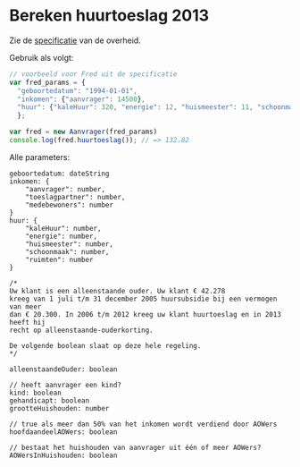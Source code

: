 # Bereken huurtoeslag 2013

Zie de [specificatie](http://download.belastingdienst.nl/toeslagen/docs/berekening_huurtoeslag_tg0831z33fd.pdf) van de overheid.

Gebruik als volgt:

```javascript
// voorbeeld voor Fred uit de specificatie
var fred_params = {
  "geboortedatum": "1994-01-01",
  "inkomen": {"aanvrager": 14500},
  "huur": {"kaleHuur": 320, "energie": 12, "huismeester": 11, "schoonmaak": 15, "ruimten": 0},
  };

var fred = new Aanvrager(fred_params)
console.log(fred.huurtoeslag()); // => 132.82

```

Alle parameters:

```
geboortedatum: dateString
inkomen: {
    "aanvrager": number,
    "toeslagpartner": number,
    "medebewoners": number
}
huur: {
    "kaleHuur": number,
    "energie": number,
    "huismeester": number,
    "schoonmaak": number,
    "ruimten": number
}

/* 
Uw klant is een alleenstaande ouder. Uw klant € 42.278
kreeg van 1 juli t/m 31 december 2005 huursubsidie bij een vermogen van meer
dan € 20.300. In 2006 t/m 2012 kreeg uw klant huurtoeslag en in 2013 heeft hij
recht op alleenstaande-ouderkorting.

De volgende boolean slaat op deze hele regeling.
*/

alleenstaandeOuder: boolean

// heeft aanvrager een kind?
kind: boolean
gehandicapt: boolean
grootteHuishouden: number

// true als meer dan 50% van het inkomen wordt verdiend door AOWers
hoofdaandeelAOWers: boolean

// bestaat het huishouden van aanvrager uit één of meer AOWers?
AOWersInHuishouden: boolean